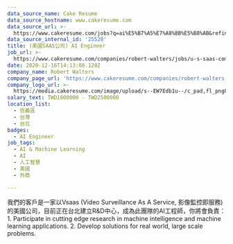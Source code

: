 ```yaml
---
data_source_name: Cake Resume
data_source_hostname: www.cakeresume.com
data_source_url: >-
  https://www.cakeresume.com/jobs?q=ai%E5%B7%A5%E7%A8%8B%E5%B8%AB&refinementList%5Blang_[…]y_type%5D=per_year&range%5Bsalary_range%5D%5Bmin%5D=1000000
data_source_internal_id: '25528'
title: (美國SAAS公司) AI Engineer
job_url: >-
  https://www.cakeresume.com/companies/robert-walters/jobs/u-s-saas-company-ai-engineer
date: 2020-12-16T14:13:08.128Z
company_name: Robert Walters
company_page_url: 'https://www.cakeresume.com/companies/robert-walters'
company_logo_url: >-
  https://media.cakeresume.com/image/upload/s--EW7Edb1u--/c_pad,fl_png8,h_200,w_200/v1600053194/xc6aglyvacjd8nwbof70.png
salary_text: TWD1800000 - TWD2500000
location_list:
  - 信義區
  - 台灣
  - 台北
badges:
  - AI Engineer
job_tags:
  - AI & Machine Learning
  - AI
  - 人工智慧
  - 美國
  - 外商

---
```


我們的客戶是一家以Vsaas (Video Surveillance As A Service, 影像監控即服務)的美國公司，目前正在台北建立R&D中心，成為此團隊的AI工程師，你將會負責： 1. Participate in cutting edge research in machine intelligence and machine learning applications. 2. Develop solutions for real world, large scale problems.